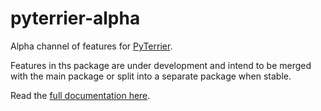 # pyterrier-alpha

Alpha channel of features for [PyTerrier](https://github.com/terrier-org/pyterrier).

Features in ths package are under development and intend to be merged with the main package or split into a separate package when stable.

Read the [full documentation here](https://pyterrier.readthedocs.io/en/latest/ext/pyterrier-alpha/index.html).
